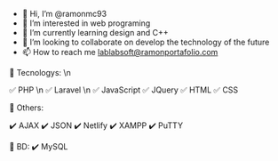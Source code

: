 - 👋 Hi, I’m @ramonmc93
- 👀 I’m interested in web programing
- 🌱 I’m currently learning design and C++
- 💞️ I’m looking to collaborate on develop the technology of the future
- 📫 How to reach me lablabsoft@ramonportafolio.com


:rocket: Tecnologys: \n

:white_check_mark: PHP \n
:white_check_mark: Laravel \n
:white_check_mark: JavaScript
:white_check_mark: JQuery
:white_check_mark: HTML
:white_check_mark: CSS

:rocket: Others:

:heavy_check_mark: AJAX
:heavy_check_mark: JSON
:heavy_check_mark: Netlify
:heavy_check_mark: XAMPP
:heavy_check_mark: PuTTY

:rocket: BD:
:heavy_check_mark: MySQL

<!---
ramonmc93/ramonmc93 is a ✨ special ✨ repository because its `README.md` (this file) appears on your GitHub profile.
You can click the Preview link to take a look at your changes.
--->
